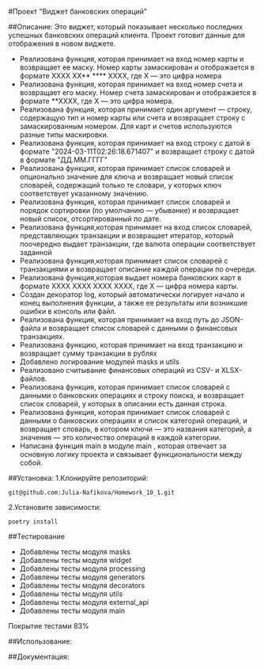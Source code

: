 #Проект "Виджет банковских операций"

##Описание:
Это виджет, который показывает несколько последних успешных банковских операций клиента. Проект готовит данные для отображения в новом виджете.
- Реализована функция, которая принимает на вход номер карты и возвращает ее маску. Номер карты замаскирован и отображается в формате 
XXXX XX** **** XXXX, где X — это цифра номера
- Реализована функция, которая принимает на вход номер счета и возвращает его маску. Номер счета замаскирован и отображается в формате 
**XXXX, где X — это цифра номера.
- Реализована функция, которая принимает один аргумент — строку, содержащую тип и номер карты или счета и возвращает строку с замаскированным номером. 
Для карт и счетов используются разные типы маскировки. 
- Реализована функция, которая  принимает на вход строку с датой в формате 
"2024-03-11T02:26:18.671407" и возвращает строку с датой в формате "ДД.ММ.ГГГГ"
- Реализована функция, которая принимает список словарей и опционально значение для ключа 
и возвращает новый список словарей, содержащий только те словари, у которых ключ соответствует указанному значению.
- Реализована функция, которая принимает список словарей и порядок сортировки (по умолчанию — убывание) 
и возвращает новый список, отсортированный по дате.
- Реализована функция,которая принимает на вход список словарей, представляющих транзакции 
и возвращает итератор, который поочередно выдает транзакции, где валюта операции соответствует заданной
- Реализована функция,которая принимает список словарей с транзакциями и возвращает описание каждой операции по очереди.
- Реализована функция,которая выдает номера банковских карт в формате XXXX XXXX XXXX XXXX, где X — цифра номера карты.
- Создан декоратор log, который автоматически логирует начало и конец выполнения функции, 
а также ее результаты или возникшие ошибки в консоль или файл.
- Реализована функция, которая принимает на вход путь до JSON-файла и возвращает список словарей с данными о финансовых транзакциях.
- Реализована функцию, которая принимает на вход транзакцию и возвращает сумму транзакции в рублях
- Добавлено логирование модулей masks и utils
-  Реализовано считывание финансовых операций из CSV- и XLSX-файлов.
- Реализована функция, которая принимает список словарей с данными о банковских операциях и строку поиска, 
и возвращает список словарей, у которых в описании есть данная строка.
- Реализована функция, которая принимает список словарей с данными о банковских операциях и список категорий операций, и возвращает словарь, 
в котором ключи — это названия категорий, а значения — это количество операций в каждой категории.
- Написана функция main в модуле main , которая отвечает за основную логику проекта и связывает функциональности между собой.

##Установка:
1.Клонируйте репозиторий:
```
git@github.com:Julia-Nafikova/Homework_10_1.git
```

2.Установите зависимости:
```
poetry install
```
##Тестирование
* Добавлены тесты модуля masks
* Добавлены тесты модуля widget
* Добавлены тесты модуля processing
* Добавлены тесты модуля generators
* Добавлены тесты модуля decorators
* Добавлены тесты модуля utils
* Добавлены тесты модуля external_api
* Добавлены тесты модуля main

Покрытие тестами 83%

##Использование:

##Документация: